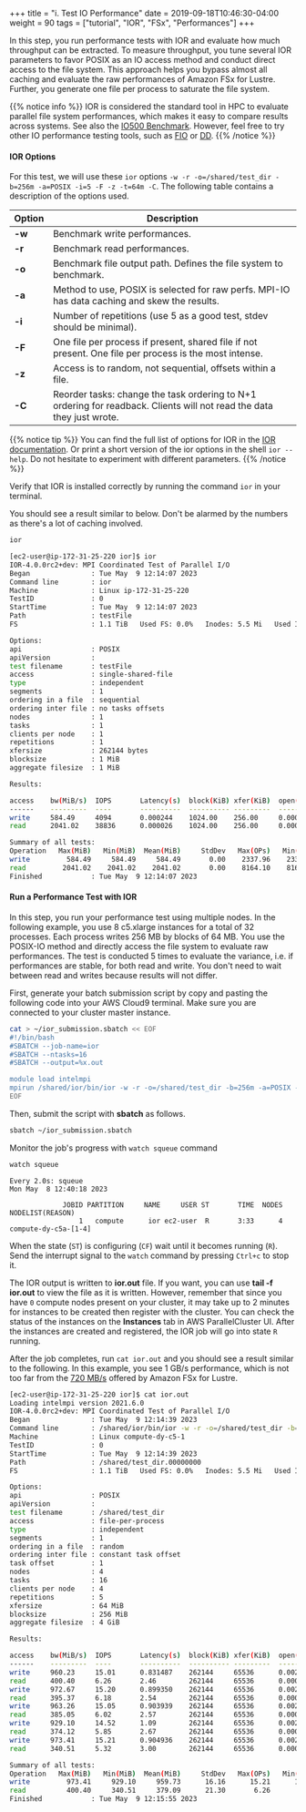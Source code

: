 +++
title = "i. Test IO Performance"
date = 2019-09-18T10:46:30-04:00
weight = 90
tags = ["tutorial", "IOR", "FSx", "Performances"]
+++

In this step, you run performance tests with IOR and evaluate how much throughput can be extracted. To measure throughput, you tune several IOR parameters to favor POSIX as an IO access method and conduct direct access to the file system. This approach helps you bypass almost all caching and evaluate the raw performances of Amazon FSx for Lustre. Further, you generate one file per process to saturate the file system.

{{% notice info %}}
IOR is considered the standard tool in HPC to evaluate parallel file system performances, which makes it easy to compare results across systems. See also the [IO500 Benchmark](https://www.vi4io.org/std/io500/start). However, feel free to try other IO performance testing tools, such as [FIO](https://fio.readthedocs.io/en/latest/index.html) or [DD](https://www.unixtutorial.org/test-disk-speed-with-dd).
{{% /notice %}}
#### IOR Options

For this test, we will use these `ior` options `-w -r -o=/shared/test_dir -b=256m -a=POSIX -i=5 -F -z -t=64m -C`. The following table contains a description of the options used.


Option        | Description
------------- | -------------
**-w**        | Benchmark write performances.
**-r**        | Benchmark read performances.
**-o**        | Benchmark file output path. Defines the file system to benchmark.
**-a**        | Method to use, POSIX is selected for raw perfs. MPI-IO has data caching and skew the results.
**-i**        | Number of repetitions (use 5 as a good test, stdev should be minimal).
**-F**        | One file per process if present, shared file if not present. One file per process is the most intense.
**-z**        | Access is to random, not sequential, offsets within a file.
**-C**        | Reorder tasks: change the task ordering to N+1 ordering for readback. Clients will not read the data they just wrote.

{{% notice tip %}}
You can find the full list of options for IOR in the [IOR documentation](https://ior.readthedocs.io/en/latest/userDoc/options.html). 
Or print a short version of the ior options in the shell `ior --help`.
Do not hesitate to experiment with different parameters.
{{% /notice %}}

Verify that IOR is installed correctly by running the command `ior` in your terminal.

You should see a result similar to below. Don't be alarmed by the numbers as there's a lot of caching involved.

```bash
ior
```

```bash
[ec2-user@ip-172-31-25-220 ior]$ ior
IOR-4.0.0rc2+dev: MPI Coordinated Test of Parallel I/O
Began               : Tue May  9 12:14:07 2023
Command line        : ior
Machine             : Linux ip-172-31-25-220
TestID              : 0
StartTime           : Tue May  9 12:14:07 2023
Path                : testFile
FS                  : 1.1 TiB   Used FS: 0.0%   Inodes: 5.5 Mi   Used Inodes: 0.0%

Options:
api                 : POSIX
apiVersion          :
test filename       : testFile
access              : single-shared-file
type                : independent
segments            : 1
ordering in a file  : sequential
ordering inter file : no tasks offsets
nodes               : 1
tasks               : 1
clients per node    : 1
repetitions         : 1
xfersize            : 262144 bytes
blocksize           : 1 MiB
aggregate filesize  : 1 MiB

Results:

access    bw(MiB/s)  IOPS       Latency(s)  block(KiB) xfer(KiB)  open(s)    wr/rd(s)   close(s)   total(s)   iter
------    ---------  ----       ----------  ---------- ---------  --------   --------   --------   --------   ----
write     584.49     4094       0.000244    1024.00    256.00     0.000515   0.000977   0.000219   0.001711   0
read      2041.02    38836      0.000026    1024.00    256.00     0.000210   0.000103   0.000177   0.000490   0

Summary of all tests:
Operation   Max(MiB)   Min(MiB)  Mean(MiB)     StdDev   Max(OPs)   Min(OPs)  Mean(OPs)     StdDev    Mean(s) Stonewall(s) Stonewall(MiB) Test# #Tasks tPN reps fPP reord reordoff reordrand seed segcnt   blksiz    xsize aggs(MiB)   API RefNum
write         584.49     584.49     584.49       0.00    2337.96    2337.96    2337.96       0.00    0.00171         NA            NA     0      1   1    1   0     0        10    0      1  1048576   262144       1.0 POSIX      0
read         2041.02    2041.02    2041.02       0.00    8164.10    8164.10    8164.10       0.00    0.00049         NA            NA     0      1   1    1   0     0        10    0      1  1048576   262144       1.0 POSIX      0
Finished            : Tue May  9 12:14:07 2023
```

#### Run a Performance Test with IOR

In this step, you run your performance test using multiple nodes. In the following example, you use 8 c5.xlarge instances for a total of 32 processes. Each process writes 256 MB by blocks of 64 MB. You use the POSIX-IO method and directly access the file system to evaluate raw performances. The test is conducted 5 times to evaluate the variance, i.e. if performances are stable, for both read and write. You don't need to wait between read and writes because results will not differ.


First, generate your batch submission script by copy and pasting the following code into your AWS Cloud9 terminal. Make sure you are connected to your cluster master instance.


```bash
cat > ~/ior_submission.sbatch << EOF
#!/bin/bash
#SBATCH --job-name=ior
#SBATCH --ntasks=16
#SBATCH --output=%x.out

module load intelmpi
mpirun /shared/ior/bin/ior -w -r -o=/shared/test_dir -b=256m -a=POSIX -i=5 -F -z -t=64m -C
EOF
```

Then, submit the script with **sbatch** as follows.

```bash
sbatch ~/ior_submission.sbatch
```

Monitor the job's progress with `watch squeue` command

```bash
watch squeue
```
```
Every 2.0s: squeue                                                                                                                                                  Mon May  8 12:40:18 2023

             JOBID PARTITION     NAME     USER ST       TIME  NODES NODELIST(REASON)
                 1   compute      ior ec2-user  R       3:33      4 compute-dy-c5a-[1-4]
```

When the state (`ST`) is configuring (`CF`) wait until it becomes running (`R`).
Send the interrupt signal to the `watch` command by pressing `Ctrl+c` to stop it.

The IOR output is written to **ior.out** file. If you want, you can use **tail -f ior.out** to view the file as it is written. However, remember that since you have `0` compute nodes present on your cluster, it may take up to 2 minutes for instances to be created then register with the cluster. You can check the status of the instances on the **Instances** tab in AWS ParallelCluster UI. After the instances are created and registered, the IOR job will go into state `R` running.

After the job completes, run `cat ior.out` and you should see a result similar to the following. In this example, you see 1 GB/s performance, which is not too far from the [720 MB/s](https://docs.aws.amazon.com/fsx/latest/LustreGuide/performance.html#fsx-aggregate-perf) offered by Amazon FSx for Lustre.

```bash
[ec2-user@ip-172-31-25-220 ior]$ cat ior.out
Loading intelmpi version 2021.6.0
IOR-4.0.0rc2+dev: MPI Coordinated Test of Parallel I/O
Began               : Tue May  9 12:14:39 2023
Command line        : /shared/ior/bin/ior -w -r -o=/shared/test_dir -b=256m -a=POSIX -i=5 -F -z -t=64m -C
Machine             : Linux compute-dy-c5-1
TestID              : 0
StartTime           : Tue May  9 12:14:39 2023
Path                : /shared/test_dir.00000000
FS                  : 1.1 TiB   Used FS: 0.0%   Inodes: 5.5 Mi   Used Inodes: 0.0%

Options: 
api                 : POSIX
apiVersion          : 
test filename       : /shared/test_dir
access              : file-per-process
type                : independent
segments            : 1
ordering in a file  : random
ordering inter file : constant task offset
task offset         : 1
nodes               : 4
tasks               : 16
clients per node    : 4
repetitions         : 5
xfersize            : 64 MiB
blocksize           : 256 MiB
aggregate filesize  : 4 GiB

Results: 

access    bw(MiB/s)  IOPS       Latency(s)  block(KiB) xfer(KiB)  open(s)    wr/rd(s)   close(s)   total(s)   iter
------    ---------  ----       ----------  ---------- ---------  --------   --------   --------   --------   ----
write     960.23     15.01      0.831487    262144     65536      0.002670   4.26       1.27       4.27       0
read      400.40     6.26       2.46        262144     65536      0.000770   10.23      1.03       10.23      0
write     972.67     15.20      0.899350    262144     65536      0.002018   4.21       1.61       4.21       1
read      395.37     6.18       2.54        262144     65536      0.000655   10.36      0.714747   10.36      1
write     963.26     15.05      0.903939    262144     65536      0.002298   4.25       1.09       4.25       2
read      385.05     6.02       2.57        262144     65536      0.000773   10.64      0.694684   10.64      2
write     929.10     14.52      1.09        262144     65536      0.002420   4.41       1.12       4.41       3
read      374.12     5.85       2.67        262144     65536      0.000867   10.95      0.596961   10.95      3
write     973.41     15.21      0.904936    262144     65536      0.002181   4.21       1.63       4.21       4
read      340.51     5.32       3.00        262144     65536      0.000805   12.03      3.04       12.03      4

Summary of all tests:
Operation   Max(MiB)   Min(MiB)  Mean(MiB)     StdDev   Max(OPs)   Min(OPs)  Mean(OPs)     StdDev    Mean(s) Stonewall(s) Stonewall(MiB) Test# #Tasks tPN reps fPP reord reordoff reordrand seed segcnt   blksiz    xsize aggs(MiB)   API RefNum
write         973.41     929.10     959.73      16.16      15.21      14.52      15.00       0.25    4.26909         NA            NA     0     16   4    5   1     1        10    0      1 268435456 67108864    4096.0 POSIX      0
read          400.40     340.51     379.09      21.30       6.26       5.32       5.92       0.33   10.84087         NA            NA     0     16   4    5   1     1        10    0      1 268435456 67108864    4096.0 POSIX      0
Finished            : Tue May  9 12:15:55 2023
```
